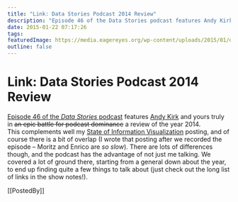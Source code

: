 ```yaml
---
title: "Link: Data Stories Podcast 2014 Review"
description: "Episode 46 of the Data Stories podcast features Andy Kirk and yours truly in an epic battle for podcast dominance a review of the year 2014."
date: 2015-01-22 07:17:26
tags: 
featuredImage: https://media.eagereyes.org/wp-content/uploads/2015/01/ds46.png
outline: false
---
```


# Link: Data Stories Podcast 2014 Review

<a href="http://datastori.es/data-stories-46-year-2014-review-w-robert-kosara-and-andy-kirk/">Episode 46 of the <em>Data Stories</em> podcast</a> features <a href="http://www.visualisingdata.com">Andy Kirk</a> and yours truly in <del>an epic battle for podcast dominance</del> a review of the year 2014. This complements well my <a title="The State of Information Visualization, 2015" href="https://eagereyes.org/blog/2015/the-state-of-information-visualization-2015">State of Information Visualization</a> posting, and of course there is a bit of overlap (I wrote that posting after we recorded the episode – Moritz and Enrico are <em>so slow</em>). There are lots of differences though, and the podcast has the advantage of not just me talking. We covered a lot of ground there, starting from a general down about the year, to end up finding quite a few things to talk about (just check out the long list of links in the show notes!).

[[PostedBy]]


